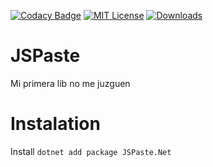 [![Codacy Badge](https://app.codacy.com/project/badge/Grade/fe6f2024150c4d9492076a4da1a6ccfa)](https://app.codacy.com/gh/Mrgaton/JSPaste-CS)
[![MIT License][img_license]][license]
[![Downloads](https://img.shields.io/github/downloads/Mrgaton/JSPaste-CS/total?color=green)]()

[license]: LICENSE.md

[img_license]: https://img.shields.io/github/license/Mrgaton/JSPaste-CS.svg?style=flat

# JSPaste

Mi primera lib no me juzguen

# Instalation

Install `dotnet add package JSPaste.Net`
